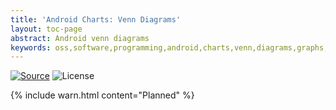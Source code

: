 ```yaml
---
title: 'Android Charts: Venn Diagrams'
layout: toc-page
abstract: Android venn diagrams
keywords: oss,software,programming,android,charts,venn,diagrams,graphs,kotlin
---
```


[![Source](https://img.shields.io/badge/source-GitHub-blue.svg)](https://github.com/sczerwinski/android-charts)
![License](https://img.shields.io/github/license/sczerwinski/android-charts.svg)

{% include warn.html content="Planned" %}
